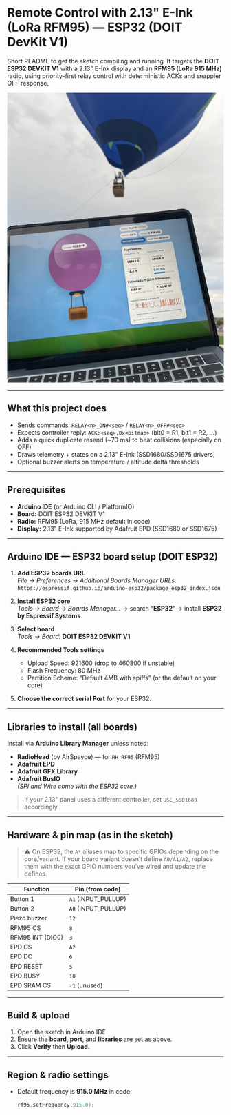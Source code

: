 # Remote Control with 2.13" E-Ink (LoRa RFM95) — ESP32 (DOIT DevKit V1)

Short README to get the sketch compiling and running. It targets the **DOIT ESP32 DEVKIT V1** with a 2.13" E-Ink display and an **RFM95 (LoRa 915 MHz)** radio, using priority-first relay control with deterministic ACKs and snappier OFF response.

![Telemetry site from the October 11 flight](./october10flight.jpeg)

---

## What this project does

- Sends commands: `RELAY<n>_ON#<seq>` / `RELAY<n>_OFF#<seq>`
- Expects controller reply: `ACK:<seq>,0x<bitmap>` (bit0 = R1, bit1 = R2, …)
- Adds a quick duplicate resend (~70 ms) to beat collisions (especially on OFF)
- Draws telemetry + states on a 2.13" E-Ink (SSD1680/SSD1675 drivers)
- Optional buzzer alerts on temperature / altitude delta thresholds

---

## Prerequisites

- **Arduino IDE** (or Arduino CLI / PlatformIO)
- **Board:** DOIT ESP32 DEVKIT V1
- **Radio:** RFM95 (LoRa, 915 MHz default in code)
- **Display:** 2.13" E-Ink supported by Adafruit EPD (SSD1680 or SSD1675)

---

## Arduino IDE — ESP32 board setup (DOIT ESP32)

1. **Add ESP32 boards URL**  
   *File → Preferences → Additional Boards Manager URLs*:  
   `https://espressif.github.io/arduino-esp32/package_esp32_index.json`

2. **Install ESP32 core**  
   *Tools → Board → Boards Manager…* → search “**ESP32**” → install **ESP32 by Espressif Systems**.

3. **Select board**  
   *Tools → Board*: **DOIT ESP32 DEVKIT V1**

4. **Recommended Tools settings**
   - Upload Speed: 921600 (drop to 460800 if unstable)
   - Flash Frequency: 80 MHz
   - Partition Scheme: “Default 4MB with spiffs” (or the default on your core)

5. **Choose the correct serial Port** for your ESP32.

---

## Libraries to install (all boards)

Install via **Arduino Library Manager** unless noted:

- **RadioHead** (by AirSpayce) — for `RH_RF95` (RFM95)
- **Adafruit EPD**
- **Adafruit GFX Library**
- **Adafruit BusIO**  
*(SPI and Wire come with the ESP32 core.)*

> If your 2.13" panel uses a different controller, set `USE_SSD1680` accordingly.

---

## Hardware & pin map (as in the sketch)

> ⚠️ On ESP32, the `A*` aliases map to specific GPIOs depending on the core/variant. If your board variant doesn’t define `A0/A1/A2`, replace them with the exact GPIO numbers you’ve wired and update the defines.

| Function         | Pin (from code) |
|------------------|------------------|
| Button 1         | `A1` (INPUT_PULLUP) |
| Button 2         | `A0` (INPUT_PULLUP) |
| Piezo buzzer     | `12` |
| RFM95 CS         | `8` |
| RFM95 INT (DIO0) | `3` |
| EPD CS           | `A2` |
| EPD DC           | `6` |
| EPD RESET        | `5` |
| EPD BUSY         | `10` |
| EPD SRAM CS      | `-1` (unused) |

---

## Build & upload

1. Open the sketch in Arduino IDE.
2. Ensure the **board**, **port**, and **libraries** are set as above.
3. Click **Verify** then **Upload**.

---

## Region & radio settings

- Default frequency is **915.0 MHz** in code:
  ```cpp
  rf95.setFrequency(915.0);

